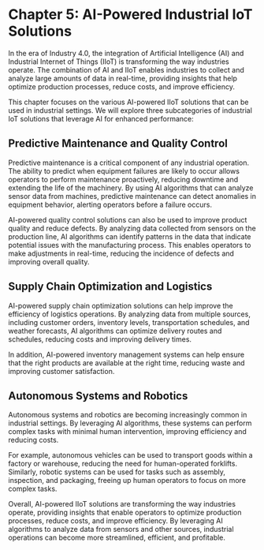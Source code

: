 Chapter 5: AI-Powered Industrial IoT Solutions
==============================================

In the era of Industry 4.0, the integration of Artificial Intelligence (AI) and Industrial Internet of Things (IIoT) is transforming the way industries operate. The combination of AI and IIoT enables industries to collect and analyze large amounts of data in real-time, providing insights that help optimize production processes, reduce costs, and improve efficiency.

This chapter focuses on the various AI-powered IIoT solutions that can be used in industrial settings. We will explore three subcategories of industrial IoT solutions that leverage AI for enhanced performance:

Predictive Maintenance and Quality Control
------------------------------------------

Predictive maintenance is a critical component of any industrial operation. The ability to predict when equipment failures are likely to occur allows operators to perform maintenance proactively, reducing downtime and extending the life of the machinery. By using AI algorithms that can analyze sensor data from machines, predictive maintenance can detect anomalies in equipment behavior, alerting operators before a failure occurs.

AI-powered quality control solutions can also be used to improve product quality and reduce defects. By analyzing data collected from sensors on the production line, AI algorithms can identify patterns in the data that indicate potential issues with the manufacturing process. This enables operators to make adjustments in real-time, reducing the incidence of defects and improving overall quality.

Supply Chain Optimization and Logistics
---------------------------------------

AI-powered supply chain optimization solutions can help improve the efficiency of logistics operations. By analyzing data from multiple sources, including customer orders, inventory levels, transportation schedules, and weather forecasts, AI algorithms can optimize delivery routes and schedules, reducing costs and improving delivery times.

In addition, AI-powered inventory management systems can help ensure that the right products are available at the right time, reducing waste and improving customer satisfaction.

Autonomous Systems and Robotics
-------------------------------

Autonomous systems and robotics are becoming increasingly common in industrial settings. By leveraging AI algorithms, these systems can perform complex tasks with minimal human intervention, improving efficiency and reducing costs.

For example, autonomous vehicles can be used to transport goods within a factory or warehouse, reducing the need for human-operated forklifts. Similarly, robotic systems can be used for tasks such as assembly, inspection, and packaging, freeing up human operators to focus on more complex tasks.

Overall, AI-powered IIoT solutions are transforming the way industries operate, providing insights that enable operators to optimize production processes, reduce costs, and improve efficiency. By leveraging AI algorithms to analyze data from sensors and other sources, industrial operations can become more streamlined, efficient, and profitable.
